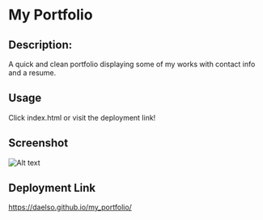 # My Portfolio


## Description:
A quick and clean portfolio displaying some of my works with contact info and a resume.

## Usage 
Click index.html or visit the deployment link!

## Screenshot
![Alt text](https://i.gyazo.com/9442ababa12e5ed01214bc30197481ac.png "Screenshot of the site!")

## Deployment Link
https://daelso.github.io/my_portfolio/

